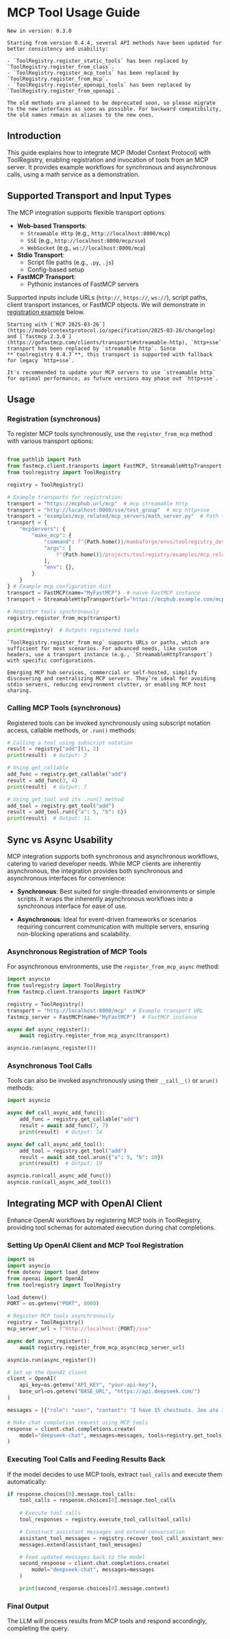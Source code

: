 # MCP Tool Usage Guide

```{tip}
New in version: 0.3.0
```

```{note}
Starting from version 0.4.4, several API methods have been updated for better consistency and usability:

- `ToolRegistry.register_static_tools` has been replaced by `ToolRegistry.register_from_class`.
- `ToolRegistry.register_mcp_tools` has been replaced by `ToolRegistry.register_from_mcp`.
- `ToolRegistry.register_openapi_tools` has been replaced by `ToolRegistry.register_from_openapi`.

The old methods are planned to be deprecated soon, so please migrate to the new interfaces as soon as possible. For backward compatibility, the old names remain as aliases to the new ones.
```

## Introduction

This guide explains how to integrate MCP (Model Context Protocol) with ToolRegistry, enabling registration and invocation of tools from an MCP server. It provides example workflows for synchronous and asynchronous calls, using a math service as a demonstration.

## Supported Transport and Input Types

The MCP integration supports flexible transport options:

- **Web-based Transports**:
  - `Streamable Http` (e.g., `http://localhost:8000/mcp`)
  - `SSE` (e.g., `http://localhost:8000/mcp/sse`)
  - `WebSocket` (e.g., `ws://localhost:8000/mcp`)
- **Stdio Transport**:
  - Script file paths (e.g., `.py`, `.js`)
  - Config-based setup
- **FastMCP Transport**:
  - Pythonic instances of FastMCP servers

Supported inputs include URLs (`http://`, `https://`, `ws://`), script paths, client transport instances, or FastMCP objects. We will demonstrate in [registration example](#registration-synchronous) below.

```{note}
Starting with [`MCP 2025-03-26`](https://modelcontextprotocol.io/specification/2025-03-26/changelog) and [`fastmcp 2.3.0`](https://gofastmcp.com/clients/transports#streamable-http), `http+sse` transport has been replaced by `streamable http`. Since **`toolregistry 0.4.7`**, this transport is supported with fallback for legacy `http+sse`. 

It's recommended to update your MCP servers to use `streamable http` for optimal performance, as future versions may phase out `http+sse`.
```

## Usage

### Registration (synchronous)

To register MCP tools synchronously, use the `register_from_mcp` method with various transport options:

```python

from pathlib import Path
from fastmcp.client.transports import FastMCP, StreamableHttpTransport
from toolregistry import ToolRegistry

registry = ToolRegistry()

# Example transports for registration:
transport = "https://mcphub.url/mcp"  # mcp streamable http
transport = "http://localhost:8000/sse/test_group"  # mcp http+sse
transport = "examples/mcp_related/mcp_servers/math_server.py"  # Path to mcp server script
transport = {
    "mcpServers": {
        "make_mcp": {
            "command": f"{Path.home()}/mambaforge/envs/toolregistry_dev/bin/python",
            "args": [
                f"{Path.home()}/projects/toolregistry/examples/mcp_related/mcp_servers/math_server.py"
            ],
            "env": {},
        }
    }
} # Example mcp configuration dict
transport = FastMCP(name="MyFastMCP")  # naive FastMCP instance
transport = StreamableHttpTransport(url="https://mcphub.example.com/mcp", headers={"Authorization": "Bearer token"})  # Transport instance, useful if you have custom headers

# Register tools synchronously
registry.register_from_mcp(transport)

print(registry)  # Outputs registered tools
```

```{tip}
`ToolRegistry.register_from_mcp` supports URLs or paths, which are sufficient for most scenarios. For advanced needs, like custom headers, use a transport instance (e.g., `StreamableHttpTransport`) with specific configurations.
```

```{tip}
Emerging MCP hub services, commercial or self-hosted, simplify discovering and centralizing MCP servers. They’re ideal for avoiding stdio servers, reducing environment clutter, or enabling MCP host sharing.
```

### Calling MCP Tools (synchronous)

Registered tools can be invoked synchronously using subscript notation access, callable methods, or `.run()` methods:

```python
# Calling a tool using subscript notation
result = registry["add"](1, 2)
print(result)  # Output: 3

# Using get_callable
add_func = registry.get_callable("add")
result = add_func(3, 4)
print(result)  # Output: 7

# Using get_tool and its .run() method
add_tool = registry.get_tool("add")
result = add_tool.run({"a": 5, "b": 6})
print(result)  # Output: 11
```

## Sync vs Async Usability

MCP integration supports both synchronous and asynchronous workflows, catering to varied developer needs. While MCP clients are inherently asynchronous, the integration provides both synchronous and asynchronous interfaces for convenience:

- **Synchronous**: Best suited for single-threaded environments or simple scripts. It wraps the inherently asynchronous workflows into a synchronous interface for ease of use.

- **Asynchronous**: Ideal for event-driven frameworks or scenarios requiring concurrent communication with multiple servers, ensuring non-blocking operations and scalability.

### Asynchronous Registration of MCP Tools

For asynchronous environments, use the `register_from_mcp_async` method:

```python
import asyncio
from toolregistry import ToolRegistry
from fastmcp.client.transports import FastMCP

registry = ToolRegistry()
transport = "http://localhost:8000/mcp"  # Example transport URL
fastmcp_server = FastMCP(name="MyFastMCP")  # FastMCP instance

async def async_register():
    await registry.register_from_mcp_async(transport)

asyncio.run(async_register())
```

### Asynchronous Tool Calls

Tools can also be invoked asynchronously using their `__call__()` or `arun()` methods:

```python
import asyncio

async def call_async_add_func():
    add_func = registry.get_callable("add")
    result = await add_func(7, 7)
    print(result)  # Output: 14

async def call_async_add_tool():
    add_tool = registry.get_tool("add")
    result = await add_tool.arun({"a": 9, "b": 10})
    print(result)  # Output: 19

asyncio.run(call_async_add_func())
asyncio.run(call_async_add_tool())
```

## Integrating MCP with OpenAI Client

Enhance OpenAI workflows by registering MCP tools in ToolRegistry, providing tool schemas for automated execution during chat completions.

### Setting Up OpenAI Client and MCP Tool Registration

```python
import os
import asyncio
from dotenv import load_dotenv
from openai import OpenAI
from toolregistry import ToolRegistry

load_dotenv()
PORT = os.getenv("PORT", 8000)

# Register MCP tools asynchronously
registry = ToolRegistry()
mcp_server_url = f"http://localhost:{PORT}/sse"

async def async_register():
    await registry.register_from_mcp_async(mcp_server_url)

asyncio.run(async_register())

# Set up the OpenAI client
client = OpenAI(
    api_key=os.getenv("API_KEY", "your-api-key"),
    base_url=os.getenv("BASE_URL", "https://api.deepseek.com/")
)

messages = [{"role": "user", "content": "I have 15 chestnuts. Joe ate 3. How many chestnuts do I have left?"}]

# Make chat completion request using MCP tools
response = client.chat.completions.create(
    model="deepseek-chat", messages=messages, tools=registry.get_tools_json(), tool_choice="auto"
)
```

### Executing Tool Calls and Feeding Results Back

If the model decides to use MCP tools, extract `tool_calls` and execute them automatically:

```python
if response.choices[0].message.tool_calls:
    tool_calls = response.choices[0].message.tool_calls
    
    # Execute tool calls
    tool_responses = registry.execute_tool_calls(tool_calls)

    # Construct assistant messages and extend conversation
    assistant_tool_messages = registry.recover_tool_call_assistant_message(tool_calls, tool_responses)
    messages.extend(assistant_tool_messages)

    # Feed updated messages back to the model
    second_response = client.chat.completions.create(
        model="deepseek-chat", messages=messages
    )

    print(second_response.choices[0].message.content)
```

### Final Output

The LLM will process results from MCP tools and respond accordingly, completing the query.
